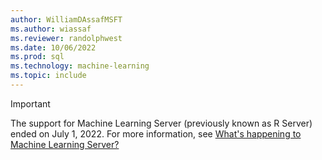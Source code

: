 ```yaml
---
author: WilliamDAssafMSFT
ms.author: wiassaf
ms.reviewer: randolphwest
ms.date: 10/06/2022
ms.prod: sql
ms.technology: machine-learning
ms.topic: include
---
```


> [!IMPORTANT]  
> The support for Machine Learning Server (previously known as R Server) ended on July 1, 2022. For more information, see [What's happening to Machine Learning Server?](/machine-learning-server/what-is-happening-to-machine-learning-server)
